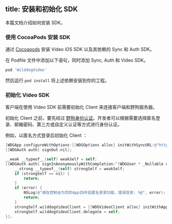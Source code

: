﻿title: 安装和初始化 SDK
---

本篇文档介绍如何安装 SDK。


### 使用 CocoaPods 安装 SDK

通过 [Cocoapods](https://cocoapods.org/) 安装 Video iOS SDK 以及其依赖的 Sync 和 Auth SDK。

在 Podfile 文件中添加以下语句，同时添加 Sync, Auth 和 Video SDK。

```ruby
pod 'WilddogVideo'
```

然后运行 `pod install` 将上述依赖安装到你的工程。

### 初始化 Video SDK

客户端在使用 Video SDK 前需要初始化 Client 来连接客户端和野狗服务器。

初始化 Client 之前，要先经过 [野狗身份认证](/overview/auth.html)。开发者可以根据需要选择匿名登录、邮箱密码、第三方或自定义认证等方式进行身份认证。

例如，以匿名方式登录后初始化 Client ：

```objectivec
[WDGApp configureWithOptions:[[WDGOptions alloc] initWithSyncURL:@"https://<#appId#>.wilddogio.com"]];
[[WDGAuth auth] signOut:nil];

__weak __typeof__(self) weakSelf = self;
[[WDGAuth auth] signInAnonymouslyWithCompletion:^(WDGUser * _Nullable user, NSError * _Nullable error) {
    __strong __typeof__(self) strongSelf = weakSelf;
    if (strongSelf == nil) {
        return;
    }
    if (error) {
        NSLog(@"请在控制台为您的AppID开启匿名登录功能，错误信息: %@", error);
        return;
    }
    strongSelf.wilddogVideoClient = [[WDGVideoClient alloc] initWithApp:[WDGApp defaultApp]];
    strongSelf.wilddogVideoClient.delegate = self;
}];
```
